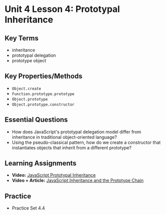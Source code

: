 # Unit 4 Lesson 4: Prototypal Inheritance

## Key Terms
* inheritance
* prototypal delegation
* prototype object

## Key Properties/Methods
* `Object.create`
* `Function.prototype.prototype`
* `Object.prototype`
* `Object.prototype.constructor`

## Essential Questions
* How does JavaScript's prototypal delegation model differ from inheritance in traditional object-oriented language?
* Using the pseudo-classical pattern, how do we create a constructor that instantiates objects that inherit from a different prototype?

## Learning Assignments
* **Video:** [JavaScript Prototypal Inheritance](https://www.youtube.com/watch?v=qMO-LTOrJaE)
* **Video + Article:** [JavaScript Inheritance and the Prototype Chain](https://tylermcginnis.com/javascript-inheritance-and-the-prototype-chain/)

## Practice
* Practice Set 4.4

